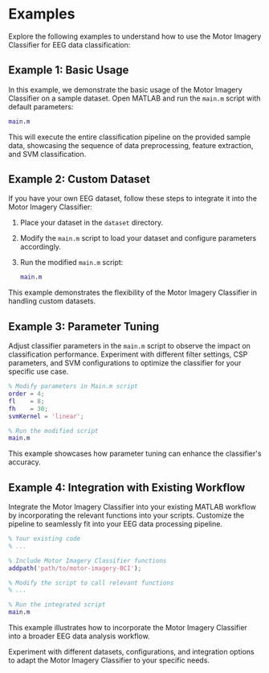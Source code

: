 # Examples

Explore the following examples to understand how to use the Motor Imagery Classifier for EEG data classification:

## Example 1: Basic Usage

In this example, we demonstrate the basic usage of the Motor Imagery Classifier on a sample dataset. Open MATLAB and run the `main.m` script with default parameters:

```matlab
main.m
```

This will execute the entire classification pipeline on the provided sample data, showcasing the sequence of data preprocessing, feature extraction, and SVM classification.

## Example 2: Custom Dataset

If you have your own EEG dataset, follow these steps to integrate it into the Motor Imagery Classifier:

1. Place your dataset in the `dataset` directory.
2. Modify the `main.m` script to load your dataset and configure parameters accordingly.
3. Run the modified `main.m` script:

    ```matlab
    main.m
    ```

This example demonstrates the flexibility of the Motor Imagery Classifier in handling custom datasets.

## Example 3: Parameter Tuning

Adjust classifier parameters in the `main.m` script to observe the impact on classification performance. Experiment with different filter settings, CSP parameters, and SVM configurations to optimize the classifier for your specific use case.

```matlab
% Modify parameters in Main.m script
order = 4;
fl    = 8;
fh    = 30;
svmKernel = 'linear';

% Run the modified script
main.m
```

This example showcases how parameter tuning can enhance the classifier's accuracy.

## Example 4: Integration with Existing Workflow

Integrate the Motor Imagery Classifier into your existing MATLAB workflow by incorporating the relevant functions into your scripts. Customize the pipeline to seamlessly fit into your EEG data processing pipeline.

```matlab
% Your existing code
% ...

% Include Motor Imagery Classifier functions
addpath('path/to/motor-imagery-BCI');

% Modify the script to call relevant functions
% ...

% Run the integrated script
main.m
```

This example illustrates how to incorporate the Motor Imagery Classifier into a broader EEG data analysis workflow.

Experiment with different datasets, configurations, and integration options to adapt the Motor Imagery Classifier to your specific needs.

